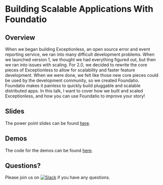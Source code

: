 # Building Scalable Applications With Foundatio

## Overview

When we began building Exceptionless, an open source error and event reporting service, 
we ran into many difficult development problems. When we launched version 1, we thought 
we had everything figured out, but then we ran into issues with scaling. For 2.0, we 
decided to rewrite the core pieces of Exceptionless to allow for scalability and faster 
feature development. When we were done, we felt like those new core pieces could be used 
by the development community, so we created Foundatio.  Foundatio makes it painless to 
quickly build pluggable and scalable distributed apps. In this talk, I want to cover 
how we built and scaled Exceptionless, and how you can use Foundatio to improve your story! 

## Slides
The power point slides can be found [here](slides.pptx).

## Demos
The code for the demos can be found [here](https://github.com/FoundatioFx/Foundatio.Samples).

## Questions?
Please join us on [![Slack](https://slack.exceptionless.com/badge.svg)](https://slack.exceptionless.com) if you have any questions.
